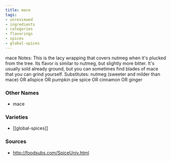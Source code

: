 ```yaml
---
title: mace
tags:
- unreviewed
- ingredients
- categories
- flavorings
- spices
- global-spices
---
```

mace Notes: This is the lacy wrapping that covers nutmeg when it's plucked from the tree. Its flavor is similar to nutmeg, but slightly more bitter. It's usually sold already ground, but you can sometimes find blades of mace that you can grind yourself. Substitutes: nutmeg (sweeter and milder than mace) OR allspice OR pumpkin pie spice OR cinnamon OR ginger

### Other Names

* mace

### Varieties

* [[global-spices]]

### Sources
* http://foodsubs.com/SpiceUniv.html
